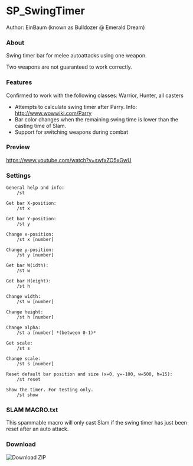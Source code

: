 
# SP_SwingTimer

Author: EinBaum (known as Bulldozer @ Emerald Dream)

### About

Swing timer bar for melee autoattacks using one weapon.

Two weapons are not guaranteed to work correctly.

### Features

Confirmed to work with the following classes: Warrior, Hunter, all casters

- Attempts to calculate swing timer after Parry. Info: http://www.wowwiki.com/Parry
- Bar color changes when the remaining swing time is lower than the casting time of Slam.
- Support for switching weapons during combat

### Preview

https://www.youtube.com/watch?v=swfxZO5xGwU

### Settings

	General help and info:
		/st

	Get bar X-position:
		/st x

	Get bar Y-position:
		/st y

	Change x-position:
		/st x [number]

	Change y-position:
		/st y [number]

	Get bar W(idth):
		/st w

	Get bar H(eight):
		/st h

	Change width:
		/st w [number]

	Change height:
		/st h [number]

	Change alpha:
		/st a [number] *(between 0-1)*

	Get scale:
		/st s

	Change scale:
		/st s [number]

	Reset default bar position and size (x=0, y=-100, w=500, h=15):
		/st reset

	Show the timer. For testing only.
		/st show

### SLAM MACRO.txt

This spammable macro will only cast Slam if the swing timer has just been reset after an auto attack.

### Download

![Download ZIP](https://github.com/EinBaum/SP_SwingTimer/releases "Download ZIP")
